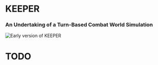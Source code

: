 # KEEPER

### An Undertaking of a Turn-Based Combat World Simulation



![Early version of KEEPER](./docs/res/0.0.1.gif)

# TODO